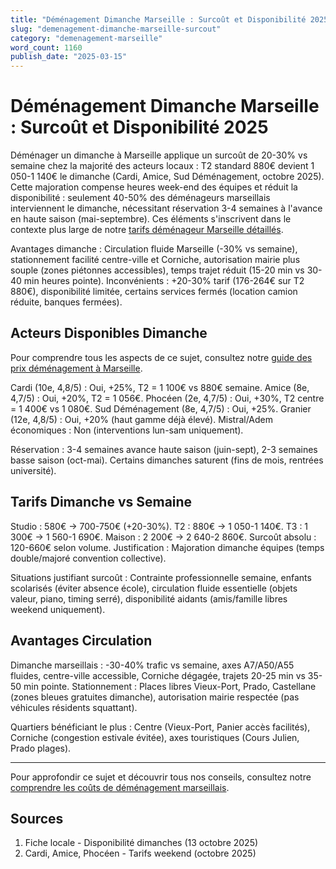 ```yaml
---
title: "Déménagement Dimanche Marseille : Surcoût et Disponibilité 2025"
slug: "demenagement-dimanche-marseille-surcout"
category: "demenagement-marseille"
word_count: 1160
publish_date: "2025-03-15"
---
```


# Déménagement Dimanche Marseille : Surcoût et Disponibilité 2025

Déménager un dimanche à Marseille applique un surcoût de 20-30% vs semaine chez la majorité des acteurs locaux : T2 standard 880€ devient 1 050-1 140€ le dimanche (Cardi, Amice, Sud Déménagement, octobre 2025). Cette majoration compense heures week-end des équipes et réduit la disponibilité : seulement 40-50% des déménageurs marseillais interviennent le dimanche, nécessitant réservation 3-4 semaines à l'avance en haute saison (mai-septembre). Ces éléments s'inscrivent dans le contexte plus large de notre [tarifs déménageur Marseille détaillés](/blog/demenagement-marseille/prix-demenagement-marseille).

Avantages dimanche : Circulation fluide Marseille (-30% vs semaine), stationnement facilité centre-ville et Corniche, autorisation mairie plus souple (zones piétonnes accessibles), temps trajet réduit (15-20 min vs 30-40 min heures pointe). Inconvénients : +20-30% tarif (176-264€ sur T2 880€), disponibilité limitée, certains services fermés (location camion réduite, banques fermées).

## Acteurs Disponibles Dimanche

Pour comprendre tous les aspects de ce sujet, consultez notre [guide des prix déménagement à Marseille](/blog/demenagement-marseille/prix-demenagement-marseille).

Cardi (10e, 4,8/5) : Oui, +25%, T2 = 1 100€ vs 880€ semaine. Amice (8e, 4,7/5) : Oui, +20%, T2 = 1 056€. Phocéen (2e, 4,7/5) : Oui, +30%, T2 centre = 1 400€ vs 1 080€. Sud Déménagement (8e, 4,7/5) : Oui, +25%. Granier (12e, 4,8/5) : Oui, +20% (haut gamme déjà élevé). Mistral/Adem économiques : Non (interventions lun-sam uniquement).

Réservation : 3-4 semaines avance haute saison (juin-sept), 2-3 semaines basse saison (oct-mai). Certains dimanches saturent (fins de mois, rentrées université).

## Tarifs Dimanche vs Semaine

Studio : 580€ → 700-750€ (+20-30%). T2 : 880€ → 1 050-1 140€. T3 : 1 300€ → 1 560-1 690€. Maison : 2 200€ → 2 640-2 860€. Surcoût absolu : 120-660€ selon volume. Justification : Majoration dimanche équipes (temps double/majoré convention collective).

Situations justifiant surcoût : Contrainte professionnelle semaine, enfants scolarisés (éviter absence école), circulation fluide essentielle (objets valeur, piano, timing serré), disponibilité aidants (amis/famille libres weekend uniquement).

## Avantages Circulation

Dimanche marseillais : -30-40% trafic vs semaine, axes A7/A50/A55 fluides, centre-ville accessible, Corniche dégagée, trajets 20-25 min vs 35-50 min pointe. Stationnement : Places libres Vieux-Port, Prado, Castellane (zones bleues gratuites dimanche), autorisation mairie respectée (pas véhicules résidents squattant).

Quartiers bénéficiant le plus : Centre (Vieux-Port, Panier accès facilités), Corniche (congestion estivale évitée), axes touristiques (Cours Julien, Prado plages).

---


Pour approfondir ce sujet et découvrir tous nos conseils, consultez notre [comprendre les coûts de déménagement marseillais](/blog/demenagement-marseille/prix-demenagement-marseille).
## Sources

1. Fiche locale - Disponibilité dimanches (13 octobre 2025)
2. Cardi, Amice, Phocéen - Tarifs weekend (octobre 2025)
